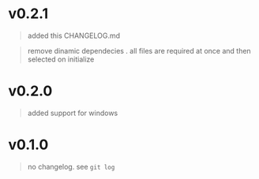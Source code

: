 

# v0.2.1

> added this CHANGELOG.md        

> remove dinamic dependecies . all files are required at once and then selected on initialize        

# v0.2.0

> added support for windows

# v0.1.0

> no changelog. see `git log`
